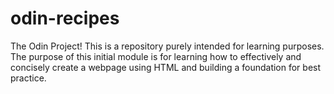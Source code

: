 # odin-recipes
The Odin Project!
This is a repository purely intended for learning purposes. The purpose of this initial module is for learning how to effectively and concisely create a webpage using HTML and building a foundation for best practice.